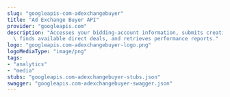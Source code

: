 ```yaml
---
slug: "googleapis-com-adexchangebuyer"
title: "Ad Exchange Buyer API"
provider: "googleapis.com"
description: "Accesses your bidding-account information, submits creatives for validation,\
  \ finds available direct deals, and retrieves performance reports."
logo: "googleapis.com-adexchangebuyer-logo.png"
logoMediaType: "image/png"
tags:
- "analytics"
- "media"
stubs: "googleapis.com-adexchangebuyer-stubs.json"
swagger: "googleapis.com-adexchangebuyer-swagger.json"
---
```

